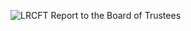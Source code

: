 <!-- Page 1 -->
![LRCFT Report to the Board of Trustees](https://via.placeholder.com/768x993.png?text=LRCFT+Report+to+the+Board+of+Trustees+June+14%2C+2023+Recently%2C+our+2%2C000+LRCFT+members+voted+on+the+proposed+CBA+with+LRCCD.+The+vote+count---377+in+favor+and+44+against---represents+a+90%25+approval+rating%2C+consistent+with+previous+contract+votes.+The+number+of+votes+represents+a+doubling+of+our+normal+return+rate+for+contract+votes.+This+past+Friday%2C+the+LRCFT+along+with+other+local+unions%2C+nonprofit+organizations%2C+and+state+agencies+participated+in+a+Job+fair+at+Southside+Park+sponsored+by+the+Central+Labor+Council.+The+event+showcased+the+solid+union+jobs+provided+by+LRCCD+and+other+employers+in+our+region.+We+recently+sent+9+of+our+LRCFT+exec.+board+members+to+the+Labor+Law+and+Arbitration+Conference+in+Las+Vegas.+We+also+sent+our+new+Exec.+Director+and+Treasurer+to+CFT+training+in+Los+Angeles.+As+part+of+our+ongoing+efforts+at+member+appreciation%2C+we+are+sponsoring+our+members+to+attend+three+River+Cats+games+over+the+summer.+In+the+fall+semester%2C+the+LRCFT+will+also+engage+in+a+focused+Membership+drive.+As+the+legislative+session+ends+in+the+coming+weeks%2C+we+note+that+AB+811%2C+which+increases+the+ability+of+students+to+retake+courses+so+that+they+can+transfer+more+easily%2C+is+gaining+widespread+approval+in+the+legislature.+Local+political+candidates+are+also+contacting+us+for+endorsements+for+upcoming+city+council+and+Assembly+races.+We+are+also+working+with+PBS+and+its+Inside+CA+Education+documentary+series+on+an+upcoming+segment+featuring+students+and+faculty+in+Los+Rios.+In+closing%2C+I+want+to+thank+the+trustees+for+attending+our+annual+picnic+this+past+May.+I+also+want+to+thank+our+outgoing+Exec.+Director%2C+Robert+Perrone%2C+for+33+years+of+service+to+the+LRCFT.+Thank+you%21+Jason+Newman%2C+LRCFT+President)
